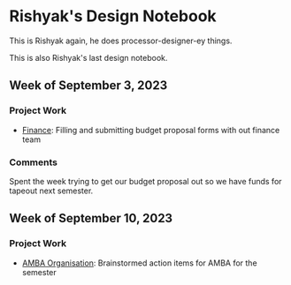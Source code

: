 # Rishyak's Design Notebook
This is Rishyak again, he does processor-designer-ey things.

This is also Rishyak's last design notebook.

## Week of September 3, 2023
### Project Work
- [Finance](#week-of-september-10-2023): Filling and submitting budget proposal forms with out finance team

### Comments
Spent the week trying to get our budget proposal out so we have funds for 
tapeout next semester. 

## Week of September 10, 2023
### Project Work
- [AMBA Organisation](https://github.com/NYU-Processor-Design/nyu-amba/issues): Brainstormed action items for AMBA for the semester
